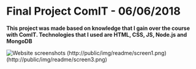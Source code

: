 # Final Project ComIT - 06/06/2018 

**This project was made based on knowledge that I gain over the course with ComIT. Technologies that I used are HTML, CSS, JS, Node.js and MongoDB**

![Website screenshots](http://public/img/readme/screen2.png)
(http://public/img/readme/screen1.png)
(http://public/img/readme/screen3.png)